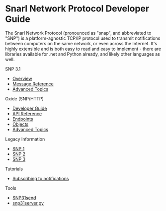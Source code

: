 # Snarl Network Protocol Developer Guide

The Snarl Network Protocol (pronounced as "snap", and abbreviated to "SNP") is a platform-agnostic TCP/IP protocol used to transmit notifications between computers on the same network, or even across the Internet.  It's highly extensible and is both easy to read and easy to implement - there are libraries available for .net and Python already, and likely other languages as well.


SNP 3.1
* [Overview](SNP-3.1)
* [Message Reference](SNP-3.1-Message-Reference)
* [Advanced Topics](SNP-3.1-Advanced-Topics)

Oxide (SNP/HTTP)
* [Developer Guide](Oxide-Developer-Guide)  
* [API Reference](Oxide-API-Reference)
* [Endpoints](Oxide-Endpoints)
* [Objects](Oxide-Objects)
* [Advanced Topics](Oxide-HTTP-Advanced-Topics)

Legacy Information
* [SNP 1](SNP-1)
* [SNP 2](SNP-2)
* [SNP 3](SNP-3)


Tutorials
* [Subscribing to notifications](Subscribing-to-notifications)

Tools
* [SNP31send](SNP31send)
* [snp31server.py](snp31server.py)
